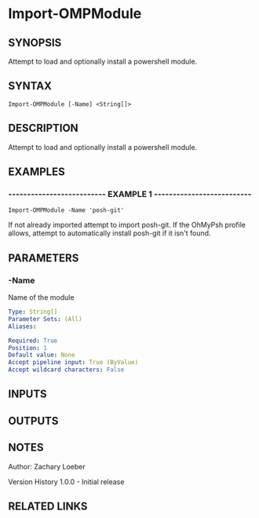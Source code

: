 ﻿---
external help file: OhMyPsh-help.xml
online version: https://www.github.com/zloeber/OhMyPsh
schema: 2.0.0
---

# Import-OMPModule

## SYNOPSIS
Attempt to load and optionally install a powershell module.

## SYNTAX

```
Import-OMPModule [-Name] <String[]>
```

## DESCRIPTION
Attempt to load and optionally install a powershell module.

## EXAMPLES

### -------------------------- EXAMPLE 1 --------------------------
```
Import-OMPModule -Name 'posh-git'
```

If not already imported attempt to import posh-git. 
If the OhMyPsh profile allows, attempt to automatically install posh-git if it isn't found.

## PARAMETERS

### -Name
Name of the module

```yaml
Type: String[]
Parameter Sets: (All)
Aliases: 

Required: True
Position: 1
Default value: None
Accept pipeline input: True (ByValue)
Accept wildcard characters: False
```

## INPUTS

## OUTPUTS

## NOTES
Author: Zachary Loeber



Version History
1.0.0 - Initial release

## RELATED LINKS

